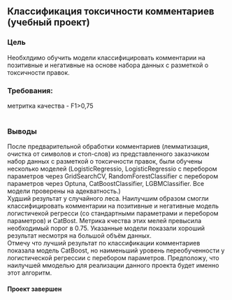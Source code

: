 ## Классификация токсичности комментариев (учебный проект)

### Цель
Необхлдимо обучить модели классифицировать комментарии на позитивные и негативные на основе набора данных с разметкой о токсичности правок. <br>

### Требования:
метритка качества - F1>0,75<br>
<br>
### Выводы
После предварительной обработки комментариев (лемматизация, очистка от символов и стоп-слов) из представленного заказчиком набор данных с разметкой о токсичности правок, были обучены несколько моделей (LogisticRegressio, LogisticRegressio с перебором параметров через GridSearchCV, RandomForestClassifier с перебором параметров через Optuna, CatBoostClassifier, LGBMClassifier. Все модели проверены на адекватность.)<br>
Худший результат у случайного леса. Наилучшим образом смогли классифицировать комментарии на позитивные и негативные модель логистичекой регресси (со стандартными параметрами и перебором параметров) и CatBost. Метрика кчества этих мелей превысила необходимый порог в 0.75. Указанные модели показали хороший результат несмотря на большой объём данных.<br>
Отмечу что лучший результат по классификации комментариев показала модель CatBoost, но наименьший уровень переобученности у логистической регрессии с перебором параметров. Предположу, что наилучшей ммоделью для реализации данного проекта будет именно этот алгоритм.<br>

#### Проект завершен
